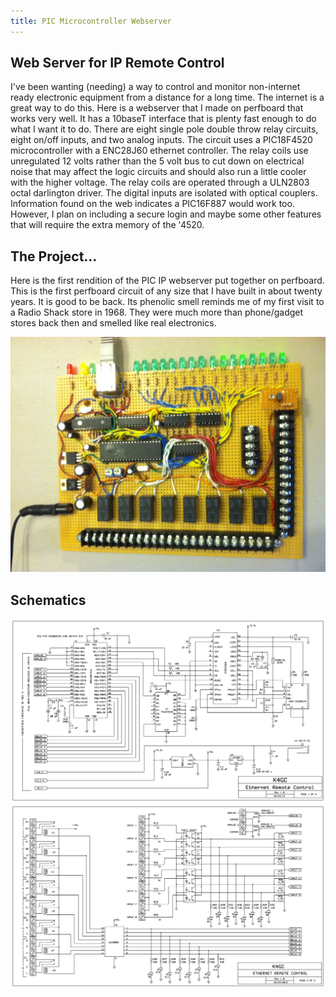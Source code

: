 ```yaml
---
title: PIC Microcontroller Webserver
---
```

## Web Server for IP Remote Control

I've been wanting (needing) a way to control and monitor non-internet ready electronic equipment from a distance for a long time.  The internet is a great way to do this.   Here is a webserver that I made on perfboard that works very well.  It has a 10baseT interface that is plenty fast enough to do what I want it to do.  There are eight single pole double throw relay circuits, eight on/off inputs, and two analog inputs.    The circuit uses a PIC18F4520 microcontroller with a ENC28J60 ethernet controller.  The relay coils use unregulated 12 volts rather than the 5 volt bus to cut down on  electrical noise that may affect the logic circuits and should also run a little cooler with the higher voltage.  The relay coils are operated through a ULN2803 octal darlington driver.   The digital inputs are isolated with optical couplers.   Information found on the web indicates a PIC16F887 would work too.  However, I plan on including a secure login and maybe some other features that will require the extra memory of the '4520.

## The Project...

Here is the first rendition of the PIC IP webserver put together on perfboard.  This is the first perfboard circuit of any size that I have built in about twenty years.  It is good to be back.  Its phenolic smell reminds me of my first visit to a Radio Shack store in 1968.  They were much more than phone/gadget stores back then and smelled like real electronics.

[![PIC Webserver](img\picwebserver.jpg)](img\picwebserver.jpg)

## Schematics

[![PIC Webserver Schematic 1](img\picwebserversch1.gif)](img\picwebserversch1.gif)
[![PIC Webserver Schematic 2](img\picwebserversch2.gif)](img\picwebserversch2.gif)